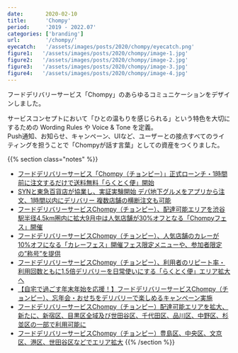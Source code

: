 ```yaml
---
date:       2020-02-10
title:      'Chompy'
period:     '2019 - 2022.07'
categories: ['branding']
url:        '/chompy/'
eyecatch:   '/assets/images/posts/2020/chompy/eyecatch.png'
figure1:   '/assets/images/posts/2020/chompy/image-1.jpg'
figure2:   '/assets/images/posts/2020/chompy/image-2.jpg'
figure3:   '/assets/images/posts/2020/chompy/image-3.jpg'
figure4:   '/assets/images/posts/2020/chompy/image-4.jpg'
---
```


フードデリバリーサービス「Chompy」のあらゆるコミュニケーションをデザインしました。  

サービスコンセプトにおいて「ひとの温もりを感じられる」という特色を大切にするための Wording Rules や Voice & Tone を定義。  
Push通知、お知らせ、キャンペーン、UIなど、ユーザーとの接点すべてのライティングを担うことで「Chompyが話す言葉」としての資産をつくりました。

{{% section class="notes" %}}
- [フードデリバリーサービス「Chompy（チョンピー）」正式ローンチ・1時間前に注文するだけで送料無料「らくとく便」開始][def1]
- [SYNと東急百貨店が協業し、実証実験開始 デパ地下グルメをアプリから注文、1時間以内にデリバリー 複数店舗の横断注文も可能][def2]
- [フードデリバリーサービスChompy（チョンピー）、配達可能エリアを渋谷駅半径4.5km圏内に拡大9月中は人気店舗が30%オフとなる「Chompyフェス」開催][def3]
- [フードデリバリーサービスChompy（チョンピー）、人気店舗のカレーが10%オフになる「カレーフェス」開催フェス限定メニューや、参加者限定の”称号”を提供][def4]
- [フードデリバリーサービスChompy（チョンピー）、利用者のリピート率・利用回数ともに1.5倍デリバリーを日常使いにする「らくとく便」エリア拡大へ][def5]
- [【自宅で過ごす年末年始を応援！】フードデリバリーサービスChompy（チョンピー）、忘年会・おせちをデリバリーで楽しめるキャンペーン実施][def6]
- [フードデリバリーサービスChompy（チョンピー）配達可能エリアを拡大、新たに、新宿区、目黒区全域及び世田谷区、千代田区、品川区、中野区、杉並区の一部で利用可能に][def7]
- [フードデリバリーサービスChompy（チョンピー）豊島区、中央区、文京区、港区、世田谷区などでエリア拡大][def8]
{{% /section %}}

[def1]: https://prtimes.jp/main/html/rd/p/000000001.000062766.html
[def2]: https://prtimes.jp/main/html/rd/p/000000002.000062766.html
[def3]: https://prtimes.jp/main/html/rd/p/000000003.000062766.html
[def4]: https://prtimes.jp/main/html/rd/p/000000005.000062766.html
[def5]: https://prtimes.jp/main/html/rd/p/000000006.000062766.html
[def6]: https://prtimes.jp/main/html/rd/p/000000007.000062766.html
[def7]: https://prtimes.jp/main/html/rd/p/000000008.000062766.html
[def8]: https://prtimes.jp/main/html/rd/p/000000009.000062766.html
